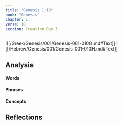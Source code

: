 ```yaml
---
title: "Genesis 1:10"
book: "Genesis"
chapter: 1
verse: 10
section: Creation Day 3
---
```

![[/Greek/Genesis/001/Genesis-001-010G.md#Text]]
![[/Hebrew/Genesis/001/Genesis-001-010H.md#Text]]

## Analysis

#### Words

#### Phrases

#### Concepts

## Reflections
